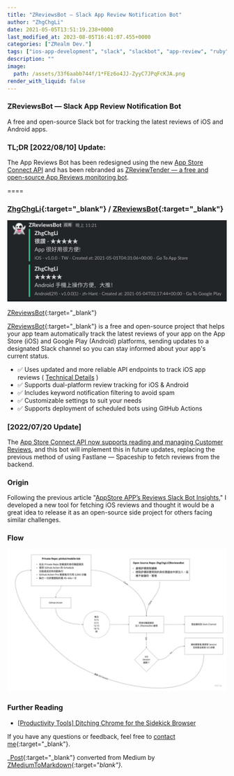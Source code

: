 ```yaml
---
title: "ZReviewsBot — Slack App Review Notification Bot"
author: "ZhgChgLi"
date: 2021-05-05T13:51:19.238+0000
last_modified_at: 2023-08-05T16:41:07.455+0000
categories: ["ZRealm Dev."]
tags: ["ios-app-development", "slack", "slackbot", "app-review", "ruby"]
description: ""
image:
  path: /assets/33f6aabb744f/1*FEz6o4JJ-ZyyC7JPqFcKJA.png
render_with_liquid: false
---
```


### ZReviewsBot — Slack App Review Notification Bot

A free and open-source Slack bot for tracking the latest reviews of iOS and Android apps.

### TL;DR [2022/08/10] Update:

The App Reviews Bot has been redesigned using the new [App Store Connect API](../f1365e51902c/) and has been rebranded as [ZReviewTender — a free and open-source App Reviews monitoring bot](../e36e48bb9265/).

====
### [ZhgChgLi](https://github.com/ZhgChgLi){:target="_blank"} / [ZReviewsBot](https://github.com/ZhgChgLi/ZReviewsBot){:target="_blank"}

![[ZReviewsBot](https://github.com/ZhgChgLi/ZReviewsBot){:target="_blank"}](/assets/33f6aabb744f/1*FEz6o4JJ-ZyyC7JPqFcKJA.png)

[ZReviewsBot](https://github.com/ZhgChgLi/ZReviewsBot){:target="_blank"}

[ZReviewsBot](https://github.com/ZhgChgLi/ZReviewsBot){:target="_blank"} is a free and open-source project that helps your app team automatically track the latest reviews of your app on the App Store (iOS) and Google Play (Android) platforms, sending updates to a designated Slack channel so you can stay informed about your app's current status.
- ✅ Uses updated and more reliable API endpoints to track iOS app reviews ( [Technical Details](../cb0c68c33994/) )
- ✅ Supports dual-platform review tracking for iOS & Android
- ✅ Includes keyword notification filtering to avoid spam
- ✅ Customizable settings to suit your needs
- ✅ Supports deployment of scheduled bots using GitHub Actions

### [2022/07/20 Update]

The [App Store Connect API now supports reading and managing Customer Reviews](../f1365e51902c/), and this bot will implement this in future updates, replacing the previous method of using Fastlane — Spaceship to fetch reviews from the backend.
### Origin

Following the previous article "[AppStore APP’s Reviews Slack Bot Insights](../cb0c68c33994/)," I developed a new tool for fetching iOS reviews and thought it would be a great idea to release it as an open-source side project for others facing similar challenges.
### Flow

![](/assets/33f6aabb744f/1*1JfLrDYEhoJ7Q_mfnTmzlw.jpeg)

### Further Reading
- [\[Productivity Tools\] Ditching Chrome for the Sidekick Browser](../118e924a1477/)

If you have any questions or feedback, feel free to [contact me](https://www.zhgchg.li/contact){:target="_blank"}.

_[Post](https://medium.com/zrealm-ios-dev/zreviewsbot-slack-app-review-%E9%80%9A%E7%9F%A5%E6%A9%9F%E5%99%A8%E4%BA%BA-33f6aabb744f){:target="_blank"} converted from Medium by [ZMediumToMarkdown](https://github.com/ZhgChgLi/ZMediumToMarkdown){:target="_blank"}._